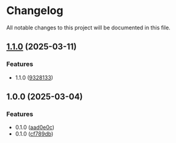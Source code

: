 # Changelog

All notable changes to this project will be documented in this file.

## [1.1.0](https://github.com/gofireflyio/terraform-sso-okta/compare/v1.0.0...v1.1.0) (2025-03-11)


### Features

* 1.1.0 ([9328133](https://github.com/gofireflyio/terraform-sso-okta/commit/93281339550d54db01b5dc9c4804143b5575d5ee))

## 1.0.0 (2025-03-04)


### Features

* 0.1.0 ([aad0e0c](https://github.com/gofireflyio/terraform-sso-okta/commit/aad0e0c5837ec9d9b4dba661ba8155e1d21d2d24))
* 0.1.0 ([cf789db](https://github.com/gofireflyio/terraform-sso-okta/commit/cf789db80c707d1fa912f6baaeb679695a431d2d))
